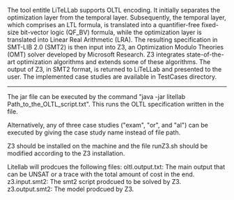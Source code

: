  The tool entitle LiTeLLab supports OLTL encoding. It initially separates the optimization layer from the temporal layer. Subsequently, the temporal layer, which comprises an LTL formula, is translated into a quantifier-free fixed-size bit-vector logic (QF\_BV) formula, while the optimization layer is translated into Linear Real Arithmetic (LRA). The resulting specification in SMT-LIB 2.0 (SMT2) is then input into Z3, an Optimization Modulo Theories (OMT) solver developed by Microsoft Research. Z3 integrates state-of-the-art optimization algorithms and extends some of these algorithms. The output of Z3, in SMT2 format, is returned to LiTeLLab and presented to the user. The implemented case studies are available in TestCases directory.

--------------------

The jar file can be executed by the command "java -jar litellab Path_to_the_OLTL_script.txt". This runs the OLTL specification written in the file.

Alternatively, any of three case studies ("exam", "or", and "al") can be executed by giving the case study name instead of file path.

Z3 should be installed on the machine and the file runZ3.sh should be modified according to the Z3 installation.

Litellab will prodcues the following files:
	oltl.output.txt: The main output that can be UNSAT or a trace with the total amount of cost in the end.
	z3.input.smt2: The smt2 script prodcued to be solved by Z3.
	z3.output.smt2: The model prodcued by Z3.
